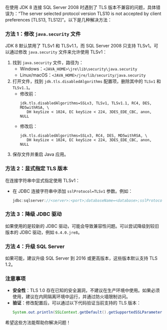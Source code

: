 在使用 JDK 8 连接 SQL Server 2008 时遇到了 TLS 版本不兼容的问题，具体错误为：“The server selected protocol version TLS10 is not accepted by client preferences [TLS13, TLS12]”。以下是几种解决方法：

### 方法 1：修改 `java.security` 文件
JDK 8 默认禁用了 TLSv1 和 TLSv1.1，而 SQL Server 2008 只支持 TLSv1。可以通过修改 `java.security` 文件来允许使用 TLSv1：
1. 找到 `java.security` 文件，路径为：
    - Windows：`<JAVA_HOME>\jre\lib\security\java.security`
    - Linux/macOS：`<JAVA_HOME>/jre/lib/security/java.security`
2. 打开文件，找到 `jdk.tls.disabledAlgorithms` 配置项，删除其中的 `TLSv1` 和 `TLSv1.1`。
    - 修改前：
      ```
      jdk.tls.disabledAlgorithms=SSLv3, TLSv1, TLSv1.1, RC4, DES, MD5withRSA, \
         DH keySize < 1024, EC keySize < 224, 3DES_EDE_CBC, anon, NULL
      ```
    - 修改后：
      ```
      jdk.tls.disabledAlgorithms=SSLv3, RC4, DES, MD5withRSA, \
         DH keySize < 1024, EC keySize < 224, 3DES_EDE_CBC, anon, NULL
      ```
3. 保存文件并重启 Java 应用。

### 方法 2：显式指定 TLS 版本
在连接字符串中显式指定使用 TLSv1：
- 在 JDBC 连接字符串中添加 `sslProtocol=TLSv1` 参数。例如：
  ```java
  jdbc:sqlserver://<server>:<port>;databaseName=<database>;sslProtocol=TLSv1
  ```

### 方法 3：降级 JDBC 驱动
如果使用的是较新的 JDBC 驱动，可能会导致兼容性问题。可以尝试降级到较旧版本的 JDBC 驱动，例如 `6.4.0.jre8`。

### 方法 4：升级 SQL Server
如果可能，建议升级 SQL Server 到 2016 或更高版本，这些版本默认支持 TLS 1.2。

### 注意事项
- **安全性**：TLS 1.0 存在已知的安全漏洞，不建议在生产环境中使用。如果必须使用，建议在内网隔离环境中运行，并通过防火墙限制访问。
- **验证**：修改配置后，可以通过以下代码验证当前支持的 TLS 版本：
  ```java
  System.out.println(SSLContext.getDefault().getSupportedSSLParameters().getProtocols());
  ```

希望这些方法能帮助你解决问题！